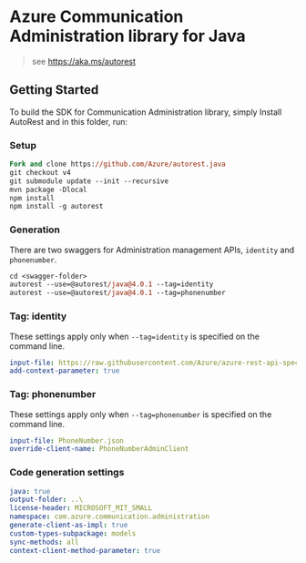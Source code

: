 # Azure Communication Administration library for Java

> see https://aka.ms/autorest
## Getting Started

To build the SDK for Communication Administration library, simply Install AutoRest and in this folder, run:

### Setup
```ps
Fork and clone https://github.com/Azure/autorest.java
git checkout v4
git submodule update --init --recursive
mvn package -Dlocal
npm install
npm install -g autorest
```

### Generation

There are two swaggers for Administration management APIs, `identity` and `phonenumber`.

```ps
cd <swagger-folder>
autorest --use=@autorest/java@4.0.1 --tag=identity
autorest --use=@autorest/java@4.0.1 --tag=phonenumber
```

### Tag: identity

These settings apply only when `--tag=identity` is specified on the command line.

``` yaml $(tag) == 'identity'
input-file: https://raw.githubusercontent.com/Azure/azure-rest-api-specs/838c5092f11e8ca26e262b1f1099d5c5cdfedc3f/specification/communication/data-plane/Microsoft.CommunicationServicesIdentity/preview/2020-07-20-preview2/CommunicationIdentity.json
add-context-parameter: true
```

### Tag: phonenumber

These settings apply only when `--tag=phonenumber` is specified on the command line.

``` yaml $(tag) == 'phonenumber'
input-file: PhoneNumber.json
override-client-name: PhoneNumberAdminClient
```

### Code generation settings

``` yaml
java: true
output-folder: ..\
license-header: MICROSOFT_MIT_SMALL
namespace: com.azure.communication.administration
generate-client-as-impl: true
custom-types-subpackage: models
sync-methods: all
context-client-method-parameter: true
```
